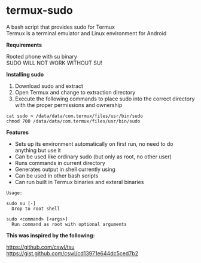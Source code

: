 # termux-sudo
A bash script that provides sudo for Termux  
Termux is a terminal emulator and Linux environment for Android

**Requirements**

Rooted phone with su binary  
SUDO WILL NOT WORK WITHOUT SU!

**Installing sudo**

1. Download sudo and extract
2. Open Termux and change to extraction directory
3. Execute the following commands to place sudo into the correct directory with the proper permissions and ownership
```
cat sudo > /data/data/com.termux/files/usr/bin/sudo
chmod 700 /data/data/com.termux/files/usr/bin/sudo
```

**Features**

- Sets up its environment automatically on first run, no need to do anything but use it
- Can be used like ordinary sudo (but only as root, no other user)
- Runs commands in current directory
- Generates output in shell currently using
- Can be used in other bash scripts
- Can run built in Termux binaries and exteral binaries
```
Usage:

sudo su [-]  
  Drop to root shell

sudo <command> [<args>]  
  Run command as root with optional arguments
```

**This was inspired by the following:**

https://github.com/cswl/tsu  
https://gist.github.com/cswl/cd13971e644dc5ced7b2  
